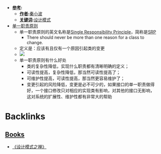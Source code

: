 - **[参考](<参考.md>):**
    - **[作者](<作者.md>):**[秦小波](<秦小波.md>)
    - **[关键词](<关键词.md>):**[设计模式](<设计模式.md>)
- [单一职责原则](<单一职责原则.md>)
    - 单一职责原则的英文名称是[Single Responsibility Principle](<Single Responsibility Principle.md>)，简称是[SRP](<SRP.md>)
        - There should never be more than one reason for a class to change.
    - 定义是：应该有且仅有一个原因引起类的变更
    - ![](https://firebasestorage.googleapis.com/v0/b/firescript-577a2.appspot.com/o/imgs%2Fapp%2Flxyer%2F82erU7Cu2e.png?alt=media&token=9ad22fc2-929e-47a1-9248-6b2b49e3017e)
    - 单一职责原则有什么好处
        - 类的复杂性降低，实现什么职责都有清晰明确的定义；
        - 可读性提高，复杂性降低，那当然可读性提高了；
        - 可维护性提高，可读性提高，那当然更容易维护了；
        - 变更引起的风险降低，变更是必不可少的，如果接口的单一职责做得好，一个接口修改只对相应的实现类有影响，对其他的接口无影响，这对系统的扩展性、维护性都有非常大的帮助

# Backlinks
## [Books](<Books.md>)
- [《设计模式之禅》](<《设计模式之禅》.md>)

